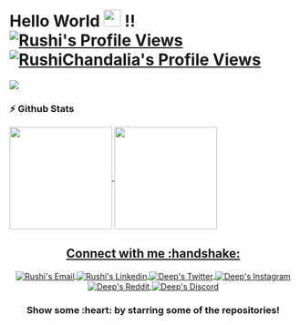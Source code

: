 <!--Header-->
<h1> Hello World <img src="https://i.gifer.com/origin/0c/0c71e4577721c09ecca15af4f273e4d0_w200.gif" width="30px" height="30px" > !!
<a href="#">
  <img alt="Rushi's Profile Views" src="https://komarev.com/ghpvc/?username=RushiChandalia&color=blue" />
</a>
<a href="https://github.com/RushiChandalia?tab=followers">
  <img alt="RushiChandalia's Profile Views" src="https://img.shields.io/github/followers/RushiChandalia.svg?style=flat&label=Follow" />
</a>
</h1>

<!--Mid GIF-->
</hr>
<img align="center" src="https://github.com/RushiChandalia/RushiChandalia/blob/master/imgs/dino.gif" />
</hr>
</br>

### :zap: Github Stats

<p align="left">
<a href="https://github.com/RushiChandalia">
  <img align="center" height="180px" src="https://github-readme-stats.anuraghazra1.vercel.app/api?username=RushiChandalia&layout=compact&show_icons=true&theme=tokyonight&line_height=27&title_color=FFFFFF"
</a>
<a href="https://github.com/RushiChandalia">
  <img align="center" height="180px" src="https://github-readme-stats.vercel.app/api/top-langs/?username=RushiChandalia&layout=compact&&show_icons=true&theme=tokyonight&line_height=27&title_color=FFFFFF"
</a>
</p>


<!--Social-->
<p align="center">
  <h2 align="center"> Connect with me :handshake:</h2>
</p>
<p align="center">
<a href="mailto:rushichandalia@gmail.com" target="_blank">
  <img align="center" alt="Rushi's Email" src="https://img.icons8.com/fluent/48/000000/gmail--v2.png"/>
</a>
<a href="https://www.linkedin.com/in/rushi-chandalia/" target="_blank">
  <img align="center" alt="Rushi's Linkedin" src="https://img.icons8.com/fluent/48/000000/linkedin.png"/>
</a>

<a href="https://twitter.com/ChandaliaRushi" target="_blank">
  <img align="center" alt="Deep's Twitter" src="https://img.icons8.com/fluent/48/000000/twitter.png"/>
</a>
<a href="https://www.instagram.com/rushi_chandalia/" target="_blank">
  <img align="center" alt="Deep's Instagram" src="https://img.icons8.com/fluent/48/000000/instagram-new.png" />
</a>
<a href="https://www.reddit.com/user/RushiC4/" target="_blank">
  <img align="center" alt="Deep's Reddit" src="https://img.icons8.com/fluent/48/000000/reddit.png" />
</a>

<a href="https://discord.gg/kyevc9w6" target="_blank">
  <img align="center" alt="Deep's Discord" src="https://img.icons8.com/fluent/48/000000/discord-logo.png" />
</a>
</p>

<h3 align="center">Show some :heart: by starring some of the repositories!</h3>

<!--OLD-->
<!--<h3 align="center">Show some <img src="https://media.giphy.com/media/l0K4kWJir91VEoa1W/giphy.gif" width="75px" > by starring some of the repositories!</h3>-->
<!--<img src="https://github-readme-quotes.herokuapp.com/quote?theme=tokyonight" /> -->
